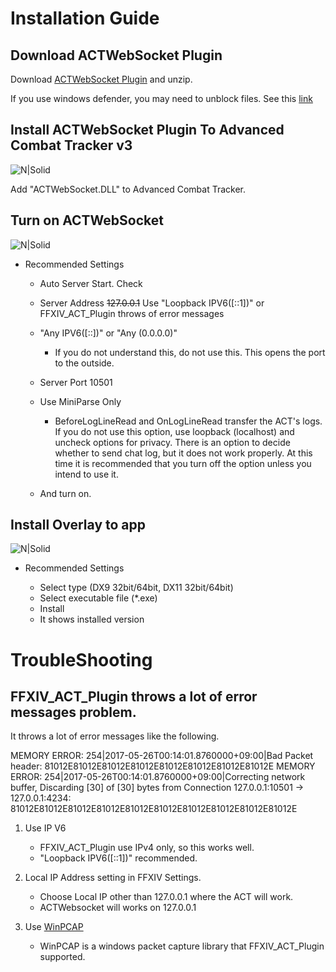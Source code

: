 # Installation Guide

## Download ACTWebSocket Plugin

Download [ACTWebSocket Plugin](https://github.com/ZCube/ACTWebSocket/releases) and unzip. 

If you use windows defender, you may need to unblock files. See this [link](https://blogs.msdn.microsoft.com/delay/p/unblockingdownloadedfile/)


## Install ACTWebSocket Plugin To Advanced Combat Tracker v3

![N|Solid](https://raw.githubusercontent.com/ZCube/ACTWebSocketOverlay/master/docs/Installation/0.png)

Add "ACTWebSocket.DLL" to Advanced Combat Tracker.

## Turn on ACTWebSocket

![N|Solid](https://raw.githubusercontent.com/ZCube/ACTWebSocketOverlay/master/docs/Installation/2.png)

* Recommended Settings

    * Auto Server Start. Check
    * Server Address ~~127.0.0.1~~ Use "Loopback IPV6([::1])" or FFXIV_ACT_Plugin throws of error messages

    * "Any IPV6([::])" or "Any (0.0.0.0)"
        * If you do not understand this, do not use this. This opens the port to the outside.
    * Server Port 10501
    * Use MiniParse Only
    
        * BeforeLogLineRead and OnLogLineRead transfer the ACT's logs. If you do not use this option, use loopback (localhost) and uncheck options for privacy. There is an option to decide whether to send chat log, but it does not work properly. At this time it is recommended that you turn off the option unless you intend to use it.
    * And turn on.

## Install Overlay to app

![N|Solid](https://raw.githubusercontent.com/ZCube/ACTWebSocketOverlay/master/docs/Installation/3.png)

* Recommended Settings

    * Select type (DX9 32bit/64bit, DX11 32bit/64bit)
    * Select executable file (*.exe)
    * Install
    * It shows installed version
    
# TroubleShooting

## FFXIV_ACT_Plugin throws a lot of error messages problem.

It throws a lot of error messages like the following.

MEMORY ERROR: 254|2017-05-26T00:14:01.8760000+09:00|Bad Packet header: 81012E81012E81012E81012E81012E81012E81012E81012E
MEMORY ERROR: 254|2017-05-26T00:14:01.8760000+09:00|Correcting network buffer, Discarding [30] of [30] bytes from Connection 127.0.0.1:10501 -> 127.0.0.1:4234: 81012E81012E81012E81012E81012E81012E81012E81012E81012E81012E

1. Use IP V6
    * FFXIV_ACT_Plugin use IPv4 only, so this works well.
    * "Loopback IPV6([::1])" recommended.

2. Local IP Address setting in FFXIV Settings. 

    * Choose Local IP other than 127.0.0.1 where the ACT will work.
    * ACTWebsocket will works on 127.0.0.1

3. Use [WinPCAP](https://www.winpcap.org/)

    * WinPCAP is a windows packet capture library that FFXIV_ACT_Plugin supported.
